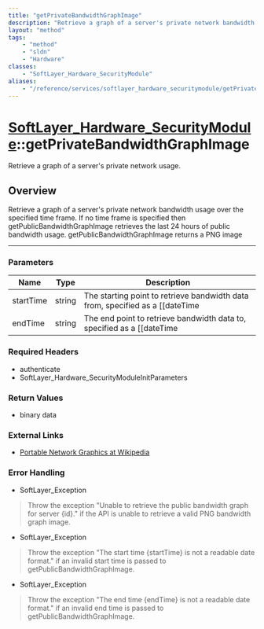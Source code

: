 ```yaml
---
title: "getPrivateBandwidthGraphImage"
description: "Retrieve a graph of a server's private network bandwidth usage over the specified time frame. If no time frame is specif... "
layout: "method"
tags:
    - "method"
    - "sldn"
    - "Hardware"
classes:
    - "SoftLayer_Hardware_SecurityModule"
aliases:
    - "/reference/services/softlayer_hardware_securitymodule/getPrivateBandwidthGraphImage"
---
```

# [SoftLayer_Hardware_SecurityModule](/reference/services/SoftLayer_Hardware_SecurityModule)::getPrivateBandwidthGraphImage


Retrieve a graph of a server's private network usage.


## Overview 
Retrieve a graph of a server's private network bandwidth usage over the specified time frame. If no time frame is specified then getPublicBandwidthGraphImage retrieves the last 24 hours of public bandwidth usage. getPublicBandwidthGraphImage returns a PNG image 

-----

### Parameters 
|Name | Type | Description |
| --- | --- | --- |
|startTime| string| The starting point to retrieve bandwidth data from, specified as a [[dateTime|date]].|
|endTime| string| The end point to retrieve bandwidth data to, specified as a [[dateTime|date]].|


### Required Headers
* authenticate
* SoftLayer_Hardware_SecurityModuleInitParameters


### Return Values
* binary data

### External Links


* [Portable Network Graphics at Wikipedia](http://en.wikipedia.org/wiki/Portable_Network_Graphics)




### Error Handling

* SoftLayer_Exception 

> Throw the exception "Unable to retrieve the public bandwidth graph for server {id}." if the API is unable to retrieve a valid PNG bandwidth graph image. 

* SoftLayer_Exception 

> Throw the exception "The start time {startTime} is not a readable date format." if an invalid start time is passed to getPublicBandwidthGraphImage. 

* SoftLayer_Exception 

> Throw the exception "The end time {endTime} is not a readable date format." if an invalid end time is passed to getPublicBandwidthGraphImage. 



